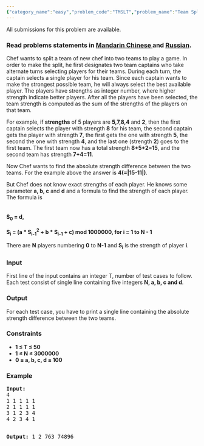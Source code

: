 ```yaml
---
{"category_name":"easy","problem_code":"TMSLT","problem_name":"Team Split","languages_supported":{"0":"ADA","1":"ASM","2":"BASH","3":"BF","4":"C","5":"C99 strict","6":"CAML","7":"CLOJ","8":"CLPS","9":"CPP 4.3.2","10":"CPP 4.9.2","11":"CPP14","12":"CS2","13":"D","14":"ERL","15":"FORT","16":"FS","17":"GO","18":"HASK","19":"ICK","20":"ICON","21":"JAVA","22":"JS","23":"LISP clisp","24":"LISP sbcl","25":"LUA","26":"NEM","27":"NICE","28":"NODEJS","29":"PAS fpc","30":"PAS gpc","31":"PERL","32":"PERL6","33":"PHP","34":"PIKE","35":"PRLG","36":"PYTH","37":"PYTH 3.4","38":"RUBY","39":"SCALA","40":"SCM guile","41":"SCM qobi","42":"ST","43":"TCL","44":"TEXT","45":"WSPC"},"max_timelimit":5,"source_sizelimit":50000,"problem_author":"shiplu","problem_tester":null,"date_added":"18-12-2013","tags":{"0":"march14","1":"shiplu","2":"simple","3":"sorting"},"editorial_url":"http://discuss.codechef.com/problems/TMSLT","time":{"view_start_date":1395135000,"submit_start_date":1395135000,"visible_start_date":1395135000,"end_date":1735669800},"layout":"problem"}
---
```

<span class="solution-visible-txt">All submissions for this problem are available.</span><h3> Read problems statements in <a target="_blank" href="http://www.codechef.com/download/translated/MARCH14/mandarin/TMSLT.pdf">Mandarin Chinese </a> and <a target="_blank" href="http://www.codechef.com/download/translated/MARCH14/russian/TMSLT.pdf">Russian</a>.</h3>
<p>Chef wants to split a team of new chef into two teams to play a game. In order to make the split, he first designates two team captains who take alternate turns selecting players for their teams. During each turn, the captain selects a single player for his team. Since each captain wants to make the strongest possible team, he will always select the best available player. The players have strengths as integer number, where higher strength indicate better players. After all the players have been selected, the team strength is computed as the sum of the strengths of the players on that team.
</p>
<p>
For example, if <b>strengths</b> of 5 players are <b>5,7,8,4</b> and <b>2</b>, then the first captain selects the player with strength <b>8</b> for his team, the second captain gets the player with strength <b>7</b>, the first gets the one with strength <b>5</b>, the second the one with strength <b>4</b>, and the last one (strength <b>2</b>) goes to the first team. The first team now has a total strength <b>8+5+2=15</b>, and the second team has strength <b>7+4=11</b>.
</p>
<p>
Now Chef wants to find the absolute strength difference between the two teams. For the example above the answer is <b>4(=|15-11|)</b>.
</p>
<p>
But Chef does not know exact strengths of each player. He knows some parameter <b>a, b, c</b> and <b>d</b> and a formula to find the strength of each player. The formula is <br /><br />
<b><br />
	S<sub>0</sub> = d,<br /><br />
	S<sub>i</sub> = (a * S<sub>i-1</sub><sup>2</sup> + b * S<sub>i-1</sub> + c) mod 1000000, for i = 1 to N - 1<br />
</b>
</p>
<p>
There are <b>N</b> players numbering <b>0</b> to <b>N-1</b> and <b>S<sub>i</sub></b> is the strength of player <b>i</b>.
</p>
<h3>Input</h3>
<p>
First line of the input contains an integer T, number of test cases to follow. Each test consist of single line containing five integers <b>N, a, b, c and d</b>.
</p>
<h3>Output</h3>
<p>
For each test case, you have to print a single line containing the absolute strength difference between the two teams.
</p>
<h3>Constraints</h3>
<ul>
<b>
<li>1 ≤ T ≤ 50</li>
<li>1 ≤ N ≤ 3000000</li>
<li>0 ≤ a, b, c, d ≤ 100</li>
<p></p></b>
</ul>
<h3>Example</h3>
<pre><b>Input:</b>
4
1 1 1 1 1
2 1 1 1 1
3 1 2 3 4
4 2 3 4 1

<b>Output:</b>
1
2
763
74896
</pre>